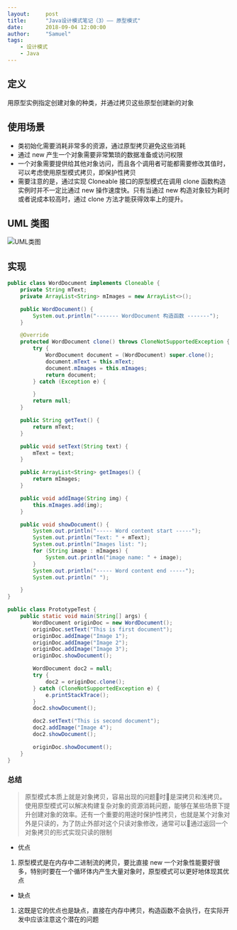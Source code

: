 ```yaml
---
layout:     post
title:      "Java设计模式笔记（3）—— 原型模式"
date:       2018-09-04 12:00:00
author:     "Samuel"
tags:
    - 设计模式
    - Java
---
```



## 定义
用原型实例指定创建对象的种类，并通过拷贝这些原型创建新的对象

## 使用场景
+ 类初始化需要消耗非常多的资源，通过原型拷贝避免这些消耗
+ 通过 new 产生一个对象需要非常繁琐的数据准备或访问权限
+ 一个对象需要提供给其他对象访问，而且各个调用者可能都需要修改其值时，可以考虑使用原型模式拷贝，即保护性拷贝
+ 需要注意的是，通过实现 Cloneable 接口的原型模式在调用 clone 函数构造实例时并不一定比通过 new 操作速度快。只有当通过 new 构造对象较为耗时或者说成本较高时，通过 clone 方法才能获得效率上的提升。

## UML 类图
<img src="{{ site.baseurl }}/img/design-pattern-prototype-uml.png" alt="UML类图">

## 实现

```java
public class WordDocument implements Cloneable {
    private String mText;
    private ArrayList<String> mImages = new ArrayList<>();

    public WordDocument() {
        System.out.println("------- WordDocument 构造函数 -------");
    }

    @Override
    protected WordDocument clone() throws CloneNotSupportedException {
        try {
            WordDocument document = (WordDocument) super.clone();
            document.mText = this.mText;
            document.mImages = this.mImages;
            return document;
        } catch (Exception e) {

        }
        return null;
    }

    public String getText() {
        return mText;
    }

    public void setText(String text) {
        mText = text;
    }

    public ArrayList<String> getImages() {
        return mImages;
    }

    public void addImage(String img) {
        this.mImages.add(img);
    }

    public void showDocument() {
        System.out.println("----- Word content start -----");
        System.out.println("Text: " + mText);
        System.out.println("Images list: ");
        for (String image : mImages) {
            System.out.println("image name: " + image);
        }
        System.out.println("----- Word content end -----");
        System.out.println(" ");

    }
}

```

```java
public class PrototypeTest {
    public static void main(String[] args) {
        WordDocument originDoc = new WordDocument();
        originDoc.setText("This is first document");
        originDoc.addImage("Image 1");
        originDoc.addImage("Image 2");
        originDoc.addImage("Image 3");
        originDoc.showDocument();

        WordDocument doc2 = null;
        try {
            doc2 = originDoc.clone();
        } catch (CloneNotSupportedException e) {
            e.printStackTrace();
        }
        doc2.showDocument();

        doc2.setText("This is second document");
        doc2.addImage("Image 4");
        doc2.showDocument();

        originDoc.showDocument();
    }
}

```


### 总结
> 原型模式本质上就是对象拷贝，容易出现的问题时是深拷贝和浅拷贝。使用原型模式可以解决构建复杂对象的资源消耗问题，能够在某些场景下提升创建对象的效率。还有一个重要的用途时保护性拷贝，也就是某个对象对外是只读的，为了防止外部对这个只读对象修改，通常可以通过返回一个对象拷贝的形式实现只读的限制

+ 优点
1. 原型模式是在内存中二进制流的拷贝，要比直接 new 一个对象性能要好很多，特别时要在一个循环体内产生大量对象时，原型模式可以更好地体现其优点

+ 缺点
1. 这既是它的优点也是缺点，直接在内存中拷贝，构造函数不会执行，在实际开发中应该注意这个潜在的问题





